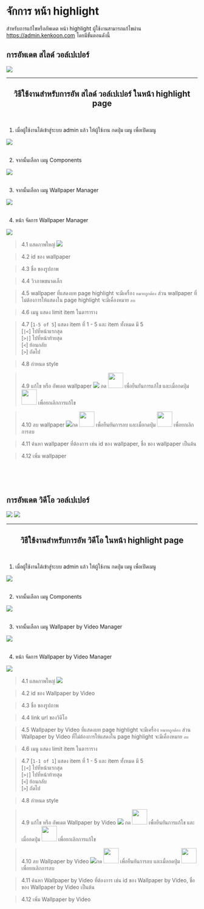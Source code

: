 # จักการ หน้า highlight

สำหรับการแก้ไขหรืออัพเดต หน้า highlight ผู้ใช้งานสามารถแก้ไขผ่าน https://admin.kenkoon.com โดยมีขั้นตอนดังนี้

## การอัพเดต สไลด์ วอล์เปเปอร์ 

<img src=imgs/img5.png />

<hr>
<h2 style="text-align: center;">วิธีใช้งานสำหรับการอัพ สไลด์ วอล์เปเปอร์ ในหน้า highlight page</h2>
<br/>

1. เมื่อผู้ใช้งานได้เข้าสู่ระบบ admin แล้ว ให้ผู้ใช้งาน กดปุ่ม เมนู เพื่อเปิดเมนู

<img src=imgs/img0.png />
<br/>
<br/>

2. จากนั้นเลือก เมนู Components

<img src=imgs/img1.png />
<br/>
<br/>

3. จากนั้นเลือก เมนู  Wallpaper Manager

<img src=imgs/img2.png />
<br/>
<br/>

4. หน้า จัดการ Wallpaper Manager

<img src=imgs/img3.png />


> 4.1 แสดภาพใหญ่ <img src=imgs/img4.png />

> 4.2 id ของ wallpaper

> 4.3 ชื่อ ของรูปภาพ

> 4.4 วิวภาพขนาดเล็ก

> 4.5 wallpaper  ที่แสดงบท page highlight จะมีเครื่อง `หมายถูกต้อง` ส่วน wallpaper ที่ไม่ต้องการให้แสดงใน page highlight จะมีเคื่องหมาย `ลบ`

> 4.6 เมนู แสดง limit item ในตาราราง

> 4.7  [`1-5 of 5`] แสดง item ที่ 1 - 5 และ item ทั้งหมด มี 5     
[`|<`] ไปที่หน้าแรกสุด  
[`>|`] ไปที่หน้าท้ายสุด  
[`<`] ย้อนกลับ  
[`>`] ถัดไป

> 4.8 กำหนด style 

> 4.9 แก้ไข หรือ อัพเดต  wallpaper <img src=imgs/img11.png /> กด <img style="height:40px" src=imgs/img12.png /> เพื่อยืนยันการแก้ไข และเมื่อกดปุ่ม <img style="height:40px" src=imgs/img13.png /> เพื่อยกเลิกการแก้ไข

> 4.10 ลบ wallpaper  <img src=imgs/img14.png />กด <img style="height:40px" src=imgs/img12.png /> เพื่อยืนยันการลบ และเมื่อกดปุ่ม <img style="height:40px" src=imgs/img13.png /> เพื่อยกเลิกการลบ


> 4.11 ค้นหา wallpaper ที่ต้องการ เช่น id ของ wallpaper, ชื่อ ของ wallpaper เป็นต้น

> 4.12 เพิ่ม wallpaper

<br/>
<br/>
<br/>


## การอัพเดต วิดีโอ วอล์เปเปอร์ 


<img src=imgs/img6.png />

<img src=imgs/img7.png />

<hr/>
<h2 style="text-align: center;">วิธีใช้งานสำหรับการอัพ วิดีโอ ในหน้า highlight page</h2>
<br/>

1. เมื่อผู้ใช้งานได้เข้าสู่ระบบ admin แล้ว ให้ผู้ใช้งาน กดปุ่ม เมนู เพื่อเปิดเมนู

<img src=imgs/img0.png />
<br/>
<br/>

2. จากนั้นเลือก เมนู Components

<img src=imgs/img1.png />
<br/>
<br/>

3. จากนั้นเลือก เมนู  Wallpaper by Video Manager

<img src=imgs/img8.png />
<br/>
<br/>

4. หน้า จัดการ Wallpaper by Video Manager

<img src=imgs/img9.png />


> 4.1 แสดภาพใหญ่ <img src=imgs/img10.png />

> 4.2 id ของ Wallpaper by Video

> 4.3 ชื่อ ของรูปภาพ

> 4.4 link url ของวิดีโอ

> 4.5 Wallpaper by Video  ที่แสดงบท page highlight จะมีเครื่อง `หมายถูกต้อง` ส่วน Wallpaper by Video ที่ไม่ต้องการให้แสดงใน page highlight จะมีเคื่องหมาย `ลบ`

> 4.6 เมนู แสดง limit item ในตาราราง

> 4.7  [`1-1 of 1`] แสดง item ที่ 1 - 5 และ item ทั้งหมด มี 5     
[`|<`] ไปที่หน้าแรกสุด  
[`>|`] ไปที่หน้าท้ายสุด  
[`<`] ย้อนกลับ  
[`>`] ถัดไป

> 4.8 กำหนด style 

> 4.9 แก้ไข หรือ อัพเดต  Wallpaper by Video  <img src=imgs/img15.png /> กด <img style="height:40px" src=imgs/img12.png /> เพื่อยืนยันการแก้ไข และเมื่อกดปุ่ม <img style="height:40px" src=imgs/img13.png /> เพื่อยกเลิกการแก้ไข

> 4.10 ลบ Wallpaper by Video <img src=imgs/img14.png />กด <img style="height:40px" src=imgs/img12.png /> เพื่อยืนยันการลบ และเมื่อกดปุ่ม <img style="height:40px" src=imgs/img13.png /> เพื่อยกเลิกการลบ

> 4.11 ค้นหา Wallpaper by Video ที่ต้องการ เช่น id ของ Wallpaper by Video, ชื่อ ของ Wallpaper by Video เป็นต้น

> 4.12 เพิ่ม Wallpaper by Video

<br/>
<br/>
<br/>